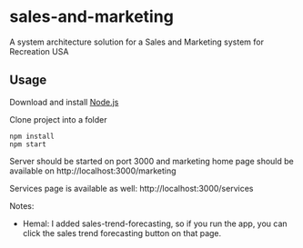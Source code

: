 # sales-and-marketing

A system architecture solution for a Sales and Marketing system for Recreation USA

## Usage

Download and install [Node.js](https://nodejs.org/en/)

Clone project into a folder

```shell
npm install
npm start
```

Server should be started on port 3000 and marketing home page should be available on
http://localhost:3000/marketing

Services page is available as well:
http://localhost:3000/services

Notes:
- Hemal: I added sales-trend-forecasting, so if you run the app, you can click the sales trend forecasting button on that page.
